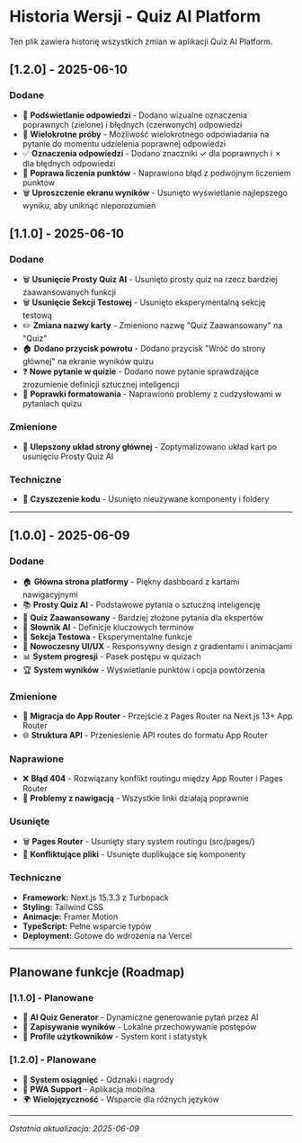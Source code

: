 # Historia Wersji - Quiz AI Platform

Ten plik zawiera historię wszystkich zmian w aplikacji Quiz AI Platform.

## [1.2.0] - 2025-06-10

### Dodane
- 🎨 **Podświetlanie odpowiedzi** - Dodano wizualne oznaczenia poprawnych (zielone) i błędnych (czerwonych) odpowiedzi
- 🔄 **Wielokrotne próby** - Możliwość wielokrotnego odpowiadania na pytanie do momentu udzielenia poprawnej odpowiedzi
- ✅ **Oznaczenia odpowiedzi** - Dodano znaczniki ✓ dla poprawnych i ✗ dla błędnych odpowiedzi
- 🐛 **Poprawa liczenia punktów** - Naprawiono błąd z podwójnym liczeniem punktów
- 🗑️ **Uproszczenie ekranu wyników** - Usunięto wyświetlanie najlepszego wyniku, aby uniknąć nieporozumień

## [1.1.0] - 2025-06-10

### Dodane
- 🗑️ **Usunięcie Prosty Quiz AI** - Usunięto prosty quiz na rzecz bardziej zaawansowanych funkcji
- 🗑️ **Usunięcie Sekcji Testowej** - Usunięto eksperymentalną sekcję testową
- ✏️ **Zmiana nazwy karty** - Zmieniono nazwę "Quiz Zaawansowany" na "Quiz"
- 🏠 **Dodano przycisk powrotu** - Dodano przycisk "Wróć do strony głównej" na ekranie wyników quizu
- ❓ **Nowe pytanie w quizie** - Dodano nowe pytanie sprawdzające zrozumienie definicji sztucznej inteligencji
- 🐛 **Poprawki formatowania** - Naprawiono problemy z cudzysłowami w pytaniach quizu

### Zmienione
- 🎨 **Ulepszony układ strony głównej** - Zoptymalizowano układ kart po usunięciu Prosty Quiz AI

### Techniczne
- 🧹 **Czyszczenie kodu** - Usunięto nieużywane komponenty i foldery

---

## [1.0.0] - 2025-06-09

### Dodane
- 🏠 **Główna strona platformy** - Piękny dashboard z kartami nawigacyjnymi
- 📚 **Prosty Quiz AI** - Podstawowe pytania o sztuczną inteligencję
- 🚀 **Quiz Zaawansowany** - Bardziej złożone pytania dla ekspertów
- 📖 **Słownik AI** - Definicje kluczowych terminów
- 🧪 **Sekcja Testowa** - Eksperymentalne funkcje
- 🎨 **Nowoczesny UI/UX** - Responsywny design z gradientami i animacjami
- 📊 **System progresji** - Pasek postępu w quizach
- 🏆 **System wyników** - Wyświetlanie punktów i opcja powtórzenia

### Zmienione
- 🔄 **Migracja do App Router** - Przejście z Pages Router na Next.js 13+ App Router
- 🌐 **Struktura API** - Przeniesienie API routes do formatu App Router

### Naprawione
- ❌ **Błąd 404** - Rozwiązany konflikt routingu między App Router i Pages Router
- 🔧 **Problemy z nawigacją** - Wszystkie linki działają poprawnie

### Usunięte
- 🗑️ **Pages Router** - Usunięty stary system routingu (src/pages/)
- 🧹 **Konfliktujące pliki** - Usunięte duplikujące się komponenty

### Techniczne
- **Framework:** Next.js 15.3.3 z Turbopack
- **Styling:** Tailwind CSS
- **Animacje:** Framer Motion
- **TypeScript:** Pełne wsparcie typów
- **Deployment:** Gotowe do wdrożenia na Vercel

---

## Planowane funkcje (Roadmap)

### [1.1.0] - Planowane
- 🤖 **AI Quiz Generator** - Dynamiczne generowanie pytań przez AI
- 💾 **Zapisywanie wyników** - Lokalne przechowywanie postępów
- 👤 **Profile użytkowników** - System kont i statystyk

### [1.2.0] - Planowane  
- 🏅 **System osiągnięć** - Odznaki i nagrody
- 📱 **PWA Support** - Aplikacja mobilna
- 🌍 **Wielojęzyczność** - Wsparcie dla różnych języków

---

*Ostatnia aktualizacja: 2025-06-09*

